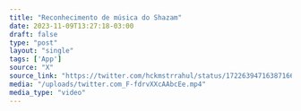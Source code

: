```yaml
---
title: "Reconhecimento de música do Shazam"
date: 2023-11-09T13:27:18-03:00
draft: false
type: "post"
layout: "single"
tags: ['App']
source: "X"
source_link: "https://twitter.com/hckmstrrahul/status/1722639471638716667"
media: "/uploads/twitter.com_F-fdrvXXcAAbcEe.mp4"
media_type: "video"
---
```


